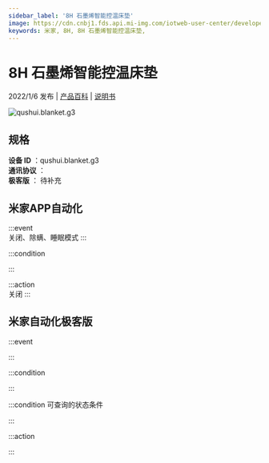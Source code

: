 ```yaml
---
sidebar_label: '8H 石墨烯智能控温床垫'
image: https://cdn.cnbj1.fds.api.mi-img.com/iotweb-user-center/developer_1679047959247L02iFP9M.png?GalaxyAccessKeyId=AKVGLQWBOVIRQ3XLEW&Expires=9223372036854775807&Signature=0mfPQ2HYwQ2lcsz8SFw6hQi/iHA=
keywords: 米家, 8H, 8H 石墨烯智能控温床垫, 
---
```

# 8H 石墨烯智能控温床垫

2022/1/6 发布 | [产品百科](https://home.mi.com/webapp/content/baike/product/index.html?model=qushui.blanket.g3/) | [说明书](https://home.mi.com/views/introduction.html?model=qushui.blanket.g3&region=cn)

![qushui.blanket.g3](https://cdn.cnbj1.fds.api.mi-img.com/iotweb-user-center/developer_1679047959247L02iFP9M.png?GalaxyAccessKeyId=AKVGLQWBOVIRQ3XLEW&Expires=9223372036854775807&Signature=0mfPQ2HYwQ2lcsz8SFw6hQi/iHA=)

## 规格  
> 
**设备 ID** ：qushui.blanket.g3  
**通讯协议** ：  
**极客版**  ： 待补充 


## 米家APP自动化  

:::event  
关闭、除螨、睡眠模式
:::

:::condition  

:::

:::action   
关闭
:::

## 米家自动化极客版  

:::event  

:::

:::condition  

:::

:::condition 可查询的状态条件  

:::

:::action  

:::

        
